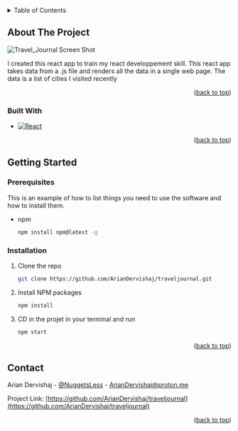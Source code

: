 <a name="readme-top"></a>

<!-- TABLE OF CONTENTS -->
<details>
  <summary>Table of Contents</summary>
  <ol>
    <li>
      <a href="#about-the-project">About The Project</a>
      <ul>
        <li><a href="#built-with">Built With</a></li>
      </ul>
    </li>
    <li>
      <a href="#getting-started">Getting Started</a>
      <ul>
        <li><a href="#prerequisites">Prerequisites</a></li>
        <li><a href="#installation">Installation</a></li>
      </ul>
    </li>
  </ol>
</details>




<!-- ABOUT THE PROJECT -->
## About The Project

![Travel_Journal Screen Shot][product-screenshot]  

I created this react app to train my react developpement skill.
This react app takes data from a .js file and renders all the data in a single web page.
The data is a list of cities I visited recently

<p align="right">(<a href="#readme-top">back to top</a>)</p>



### Built With

* [![React][React.js]][React-url]

<p align="right">(<a href="#readme-top">back to top</a>)</p>



## Getting Started

### Prerequisites

This is an example of how to list things you need to use the software and how to install them.
* npm
  ```sh
  npm install npm@latest -g
  ```

### Installation

1. Clone the repo
   ```sh
   git clone https://github.com/ArianDervishaj/traveljournal.git
   ```
3. Install NPM packages
   ```sh
   npm install
   ```
4. CD in the projet in your terminal and run 
   ```sh
   npm start
   ```

<p align="right">(<a href="#readme-top">back to top</a>)</p>



<!-- CONTACT -->
## Contact

Arian Dervishaj - [@NuggetsLess](https://twitter.com/NuggetsLess) - ArianDervishaj@proton.me

Project Link: [https://github.com/ArianDervishaj/traveljournal](https://github.com/ArianDervishaj/traveljournal)

<p align="right">(<a href="#readme-top">back to top</a>)</p>




<!-- MARKDOWN LINKS & IMAGES -->
<!-- https://www.markdownguide.org/basic-syntax/#reference-style-links -->
[React.js]: https://img.shields.io/badge/React-20232A?style=for-the-badge&logo=react&logoColor=61DAFB
[React-url]: https://reactjs.org/
[product-screenshot]: https://user-images.githubusercontent.com/65165041/204176257-354eca47-0c9a-4243-8bd2-48f4fec210f2.png

